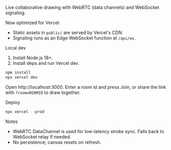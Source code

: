 Live collaborative drawing with WebRTC (data channels) and WebSocket signaling.

Now optimized for Vercel:

- Static assets in `public/` are served by Vercel's CDN.
- Signaling runs as an Edge WebSocket function at `/api/ws`.

Local dev

1. Install Node.js 18+.
2. Install deps and run Vercel dev.

```powershell
npm install
npx vercel dev
```

Open http://localhost:3000. Enter a room id and press Join, or share the link with `?room=ROOMID` to draw together.

Deploy

```powershell
npx vercel --prod
```

Notes

- WebRTC DataChannel is used for low-latency stroke sync. Falls back to WebSocket relay if needed.
- No persistence; canvas resets on refresh.